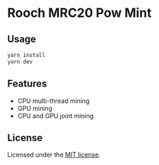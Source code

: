 # Rooch MRC20 Pow Mint

## Usage

```bash
yarn install
yarn dev
```

## Features

- CPU multi-thread mining
- GPU mining
- CPU and GPU joint mining

## License

Licensed under the [MIT license](https://github.com/shadcn/ui/blob/main/LICENSE.md).
